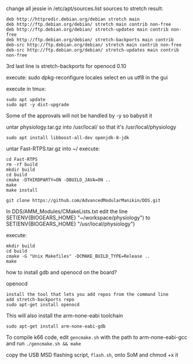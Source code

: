 change all jessie in /etc/apt/sources.list sources to stretch
result:
```
deb http://httpredir.debian.org/debian stretch main
deb http://ftp.debian.org/debian/ stretch main contrib non-free
deb http://ftp.debian.org/debian/ stretch-updates main contrib non-free
deb http://ftp.debian.org/debian/ stretch-backports main contrib
deb-src http://ftp.debian.org/debian/ stretch main contrib non-free
deb-src http://ftp.debian.org/debian/ stretch-updates main contrib non-free
```

3rd last line is stretch-backports for openocd 0.10

execute:
sudo dpkg-reconfigure locales
select en us utf8 in the gui

execute in tmux:
```
sudo apt update
sudo apt -y dist-upgrade
```

Some of the approvals will not be handled by -y so babysit it

untar physiology.tar.gz into /usr/local/ so that it's /usr/local/physiology

    sudo apt install libboost-all-dev openjdk-8-jdk

untar Fast-RTPS.tar.gz into ~/
execute:
```
cd Fast-RTPS
rm -rf build
mkdir build
cd build
cmake -DTHIRDPARTY=ON -DBUILD_JAVA=ON .. 
make
make install
```

    git clone https://github.com/AdvancedModularManikin/DDS.git

In DDS/AMM_Modules/CMakeLists.txt edit the line
SET(ENV{BIOGEARS_HOME} "~/workspace/physiology")
to
SET(ENV{BIOGEARS_HOME} "/usr/local/physiology")

execute:
```
mkdir build
cd build
cmake -G "Unix Makefiles" -DCMAKE_BUILD_TYPE=Release ..
make
```
	
how to install gdb and openocd on the board?


openocd

    install the tool that lets you add repos from the command line
	add stretch-backports repo
	sudo apt-get install openocd


This will also install the arm-none-eabi toolchain

    sudo apt-get install arm-none-eabi-gdb

To compile k66 code, edit `gencmake.sh` with the path to arm-none-eabi-gcc and run `./gencmake.sh && make`

copy the USB MSD flashing script, `flash.sh`, onto SoM and chmod +x it
